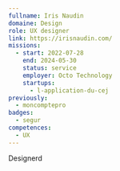 ```yaml
---
fullname: Iris Naudin
domaine: Design
role: UX designer
link: https://irisnaudin.com/
missions:
  - start: 2022-07-28
    end: 2024-05-30
    status: service
    employer: Octo Technology
    startups:
      - l-application-du-cej
previously:
  - moncomptepro
badges:
  - segur
competences:
  - UX
---
```

Designerd